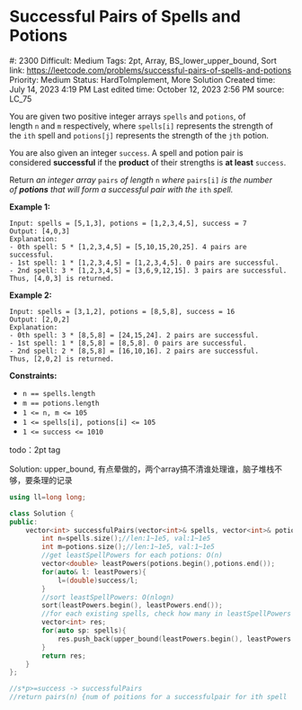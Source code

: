 # Successful Pairs of Spells and Potions

#: 2300
Difficult: Medium
Tags: 2pt, Array, BS_lower_upper_bound, Sort
link: https://leetcode.com/problems/successful-pairs-of-spells-and-potions
Priority: Medium
Status: HardToImplement, More Solution
Created time: July 14, 2023 4:19 PM
Last edited time: October 12, 2023 2:56 PM
source: LC_75

You are given two positive integer arrays `spells` and `potions`, of length `n` and `m` respectively, where `spells[i]` represents the strength of the `ith` spell and `potions[j]` represents the strength of the `jth` potion.

You are also given an integer `success`. A spell and potion pair is considered **successful** if the **product** of their strengths is **at least** `success`.

Return *an integer array* `pairs` *of length* `n` *where* `pairs[i]` *is the number of **potions** that will form a successful pair with the* `ith` *spell.*

**Example 1:**

```
Input: spells = [5,1,3], potions = [1,2,3,4,5], success = 7
Output: [4,0,3]
Explanation:
- 0th spell: 5 * [1,2,3,4,5] = [5,10,15,20,25]. 4 pairs are successful.
- 1st spell: 1 * [1,2,3,4,5] = [1,2,3,4,5]. 0 pairs are successful.
- 2nd spell: 3 * [1,2,3,4,5] = [3,6,9,12,15]. 3 pairs are successful.
Thus, [4,0,3] is returned.

```

**Example 2:**

```
Input: spells = [3,1,2], potions = [8,5,8], success = 16
Output: [2,0,2]
Explanation:
- 0th spell: 3 * [8,5,8] = [24,15,24]. 2 pairs are successful.
- 1st spell: 1 * [8,5,8] = [8,5,8]. 0 pairs are successful.
- 2nd spell: 2 * [8,5,8] = [16,10,16]. 2 pairs are successful.
Thus, [2,0,2] is returned.

```

**Constraints:**

- `n == spells.length`
- `m == potions.length`
- `1 <= n, m <= 105`
- `1 <= spells[i], potions[i] <= 105`
- `1 <= success <= 1010`

todo：2pt tag

Solution: upper_bound, 有点晕做的，两个array搞不清谁处理谁，脑子堆栈不够，要条理的记录

```cpp
using ll=long long;

class Solution {
public:
    vector<int> successfulPairs(vector<int>& spells, vector<int>& potions, long long success) {//success: 1~1e10
        int n=spells.size();//len:1~1e5, val:1~1e5
        int m=potions.size();//len:1~1e5, val:1~1e5
        //get leastSpellPowers for each potions: O(n)
        vector<double> leastPowers(potions.begin(),potions.end());
        for(auto& l: leastPowers){
            l=(double)success/l;
        }
        //sort leastSpellPowers: O(nlogn)
        sort(leastPowers.begin(), leastPowers.end());
        //for each existing spells, check how many in leastSpellPowers <= cur O(nlogn)
        vector<int> res;
        for(auto sp: spells){
            res.push_back(upper_bound(leastPowers.begin(), leastPowers.end(), sp) - leastPowers.begin());
        }
        return res;
    }
};

//s*p>=success -> successfulPairs
//return pairs(n) {num of poitions for a successfulpair for ith spell
```